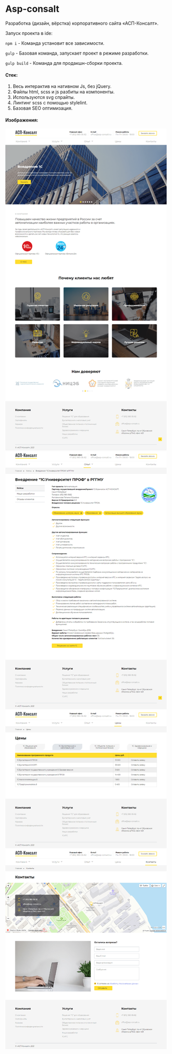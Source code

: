 # Asp-consalt

Разработка (дизайн, вёрстка) корпоративного сайта «АСП-Консалт».

Запуск проекта в ide:

`npm i` - Команда установит все зависимости.

`gulp` - Базовая команда, запускает проект в режиме разработки.

`gulp build` - Команда для продакшн-сборки проекта.

#### Стек:

1. Весь интерактив на нативном Js, без jQuery.
2. Файлы html, scss и js разбиты на компоненты.
3. Используются svg спрайты.
4. Линтинг scss с помощью stylelint.
5. Базовая SEO оптимизация.

#### Изображения:

<p align="center">
  <img src="https://github.com/AlexDyatlov/asp-consalt/raw/master/app/img/Readme1.png">
  <img src="https://github.com/AlexDyatlov/asp-consalt/raw/master/app/img/Readme2.png">
  <img src="https://github.com/AlexDyatlov/asp-consalt/raw/master/app/img/Readme3.png">
  <img src="https://github.com/AlexDyatlov/asp-consalt/raw/master/app/img/Readme4.png">
</p>
